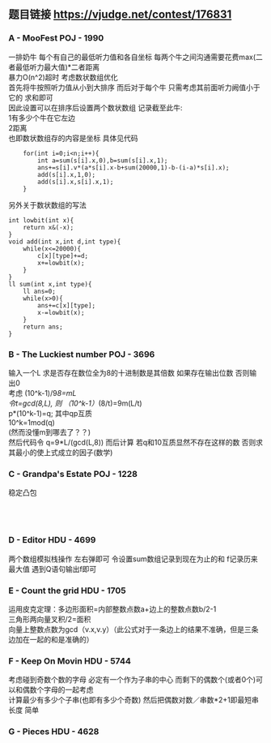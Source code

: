 ## 题目链接 https://vjudge.net/contest/176831


### A - MooFest POJ - 1990 
一排奶牛 每个有自己的最低听力值和各自坐标 每两个牛之间沟通需要花费max(二者最低听力最大值)*二者距离<br>
暴力O(n^2)超时 考虑数状数组优化<br>
首先将牛按照听力值从小到大排序 而后对于每个牛 只需考虑其前面听力阙值小于它的 求和即可<br>
因此设置可以在排序后设置两个数状数组<be>
记录截至此牛:<br>
1有多少个牛在它左边 <br>
2距离 <br>
也即数状数组存的内容是坐标 具体见代码
    
    
        for(int i=0;i<n;i++){
            int a=sum(s[i].x,0),b=sum(s[i].x,1);
            ans+=s[i].v*(a*s[i].x-b+sum(20000,1)-b-(i-a)*s[i].x);
            add(s[i].x,1,0);
            add(s[i].x,s[i].x,1);
        }
    
    
另外关于数状数组的写法
    
    
    int lowbit(int x){
        return x&(-x);
    }
    void add(int x,int d,int type){
        while(x<=20000){
            c[x][type]+=d;
            x+=lowbit(x);
        }
    }
    ll sum(int x,int type){
        ll ans=0;
        while(x>0){
            ans+=c[x][type];
            x-=lowbit(x);
        }
        return ans;
    }
    
    
### B - The Luckiest number POJ - 3696 
输入一个L 求是否存在数位全为8的十进制数是其倍数 如果存在输出位数 否则输出0<br>
考虑  (10^k-1)/9*8=mL<br>
令t=gcd(8,L), 则 （10^k-1）*(8/t)=9m(L/t)<br>
p*(10^k-1)=q; 其中qp互质<br>
10^k=1mod(q) <br>  (然而没懂m到哪去了？？)<br>
然后代码令 q=9*L/(gcd(L,8)) 而后计算 若q和10互质显然不存在这样的数 否则求其最小的使上式成立的因子(数学)

### C - Grandpa's Estate POJ - 1228 
稳定凸包
<br>
<br>
<br>
<br>

### D - Editor HDU - 4699 
两个数组模拟栈操作 左右弹即可 令设置sum数组记录到现在为止的和 f记录历来最大值 遇到Q语句输出f即可

### E - Count the grid HDU - 1705 
运用皮克定理：多边形面积=内部整数点数a+边上的整数点数b/2-1<br>
三角形两向量叉积/2=面积<br>
向量上整数点数为gcd（v.x,v.y）（此公式对于一条边上的结果不准确，但是三条边加在一起的和是准确的）<br>

### F - Keep On Movin HDU - 5744 
考虑碰到奇数个数的字母 必定有一个作为子串的中心 而剩下的偶数个(或者0个)可以和偶数个字母的一起考虑<br>
计算最少有多少个子串(也即有多少个奇数) 然后把偶数对数／串数*2+1即最短串长度 简单

### G - Pieces HDU - 4628 




    
    
    
    
